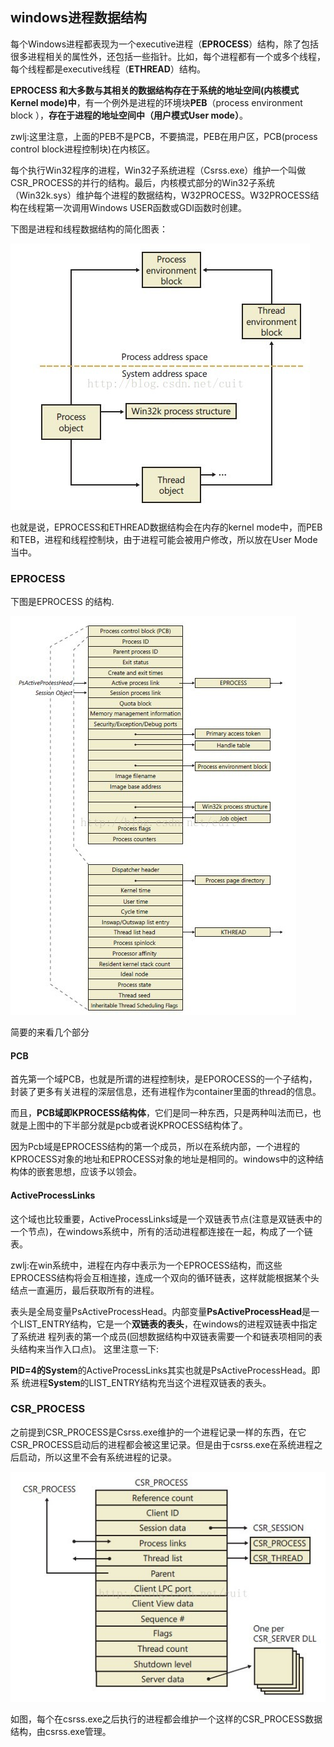 ## windows进程数据结构
每个Windows进程都表现为一个executive进程（**EPROCESS**）结构，除了包括很多进程相关的属性外，还包括一些指针。比如，每个进程都有一个或多个线程，每个线程都是executive线程（**ETHREAD**）结构。

**EPROCESS 和大多数与其相关的数据结构存在于系统的地址空间(内核模式Kernel mode)中**，有一个例外是进程的环境块**PEB**（process environment block ），**存在于进程的地址空间中（用户模式User mode）**。

zwlj:这里注意，上面的PEB不是PCB，不要搞混，PEB在用户区，PCB(process control block进程控制块)在内核区。

每个执行Win32程序的进程，Win32子系统进程（Csrss.exe）维护一个叫做CSR_PROCESS的并行的结构。最后，内核模式部分的Win32子系统（Win32k.sys）维护每个进程的数据结构，W32PROCESS。W32PROCESS结构在线程第一次调用Windows USER函数或GDI函数时创建。

下图是进程和线程数据结构的简化图表：

![](image/process0.jpg)

也就是说，EPROCESS和ETHREAD数据结构会在内存的kernel mode中，而PEB和TEB，进程和线程控制块，由于进程可能会被用户修改，所以放在User Mode当中。

### EPROCESS

下图是EPROCESS 的结构.

![](image/process1.jpg)

简要的来看几个部分

#### PCB
首先第一个域PCB，也就是所谓的进程控制块，是EPOROCESS的一个子结构，封装了更多有关进程的深层信息，还有进程作为container里面的thread的信息。

而且，**PCB域即KPROCESS结构体**，它们是同一种东西，只是两种叫法而已，也就是上图中的下半部分就是pcb或者说KPROCESS结构体了。

因为Pcb域是EPROCESS结构的第一个成员，所以在系统内部，一个进程的KPROCESS对象的地址和EPROCESS对象的地址是相同的。windows中的这种结构体的嵌套思想，应该予以领会。

#### ActiveProcessLinks
这个域也比较重要，ActiveProcessLinks域是一个双链表节点(注意是双链表中的一个节点)，在windows系统中，所有的活动进程都连接在一起，构成了一个链表。

zwlj:在win系统中，进程在内存中表示为一个EPROCESS结构，而这些EPROCESS结构将会互相连接，连成一个双向的循环链表，这样就能根据某个头结点一直遍历，最后获取所有的进程。

表头是全局变量PsActiveProcessHead。内部变量**PsActiveProcessHead**是一个LIST_ENTRY结构，它是一个**双链表的表头**，在windows的进程双链表中指定了系统进
程列表的第一个成员(回想数据结构中双链表需要一个和链表项相同的表头结构来当作入口点)。
这里注意一下:

**PID=4的System**的ActiveProcessLinks其实也就是PsActiveProcessHead。即系
统进程**System**的LIST_ENTRY结构充当这个进程双链表的表头。


### CSR_PROCESS
之前提到CSR_PROCESS是Csrss.exe维护的一个进程记录一样的东西，在它CSR_PROCESS启动后的进程都会被这里记录。但是由于csrss.exe在系统进程之后启动，所以这里不会有系统进程的记录。

![](image/process2.jpg)

如图，每个在csrss.exe之后执行的进程都会维护一个这样的CSR_PROCESS数据结构，由csrss.exe管理。
